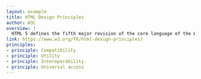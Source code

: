 ```yaml
---
layout: example
title: HTML Design Principles
author: W3C
overview: |
  HTML 5 defines the fifth major revision of the core language of the World Wide Web, HTML. This document describes the set of guiding principles used by the HTML Working Group for the development of HTML5. The principles offer guidance for the design of HTML in the areas of compatibility, utility and interoperability.
link: https://www.w3.org/TR/html-design-principles/
principles:
- principle: Compatibility
- principle: Utility
- principle: Interoperability
- principle: Universal access
---
```

